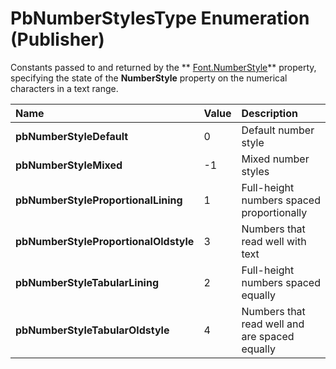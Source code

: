 
# PbNumberStylesType Enumeration (Publisher)

Constants passed to and returned by the  ** [Font.NumberStyle](e4adedac-e3a5-4a85-8825-ba24c32dca60.md)** property, specifying the state of the **NumberStyle** property on the numerical characters in a text range.



|**Name**|**Value**|**Description**|
|:-----|:-----|:-----|
| **pbNumberStyleDefault**|0|Default number style|
| **pbNumberStyleMixed**|-1|Mixed number styles|
| **pbNumberStyleProportionalLining**|1|Full-height numbers spaced proportionally|
| **pbNumberStyleProportionalOldstyle**|3|Numbers that read well with text|
| **pbNumberStyleTabularLining**|2|Full-height numbers spaced equally|
| **pbNumberStyleTabularOldstyle**|4|Numbers that read well and are spaced equally|
